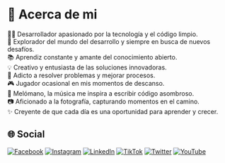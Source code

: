 # 💫 Acerca de mi
👨‍💻 Desarrollador apasionado por la tecnología y el código limpio.<br>🚀 Explorador del mundo del desarrollo y siempre en busca de nuevos desafíos.<br>📚 Aprendiz constante y amante del conocimiento abierto.<br>💡 Creativo y entusiasta de las soluciones innovadoras.<br>🔧 Adicto a resolver problemas y mejorar procesos.<br>🎮 Jugador ocasional en mis momentos de descanso.<br>🎵 Melómano, la música me inspira a escribir código asombroso.<br>📷 Aficionado a la fotografía, capturando momentos en el camino.<br>✨ Creyente de que cada día es una oportunidad para aprender y crecer.


## 🌐 Social
[![Facebook](https://img.shields.io/badge/Facebook-%231877F2.svg?logo=Facebook&logoColor=white)](https://www.facebook.com/duskstarspr) [![Instagram](https://img.shields.io/badge/Instagram-%23E4405F.svg?logo=Instagram&logoColor=white)](https://instagram.com/lduskstarl) [![LinkedIn](https://img.shields.io/badge/LinkedIn-%230077B5.svg?logo=linkedin&logoColor=white)](https://linkedin.com/in/speencer-lk) [![TikTok](https://img.shields.io/badge/TikTok-%23000000.svg?logo=TikTok&logoColor=white)](https://tiktok.com/@iduskstari) [![Twitter](https://img.shields.io/badge/Twitter-%231DA1F2.svg?logo=Twitter&logoColor=white)](https://twitter.com/@IDuskStarI) [![YouTube](https://img.shields.io/badge/YouTube-%23FF0000.svg?logo=YouTube&logoColor=white)](https://youtube.com/@@duskstar2759) 
